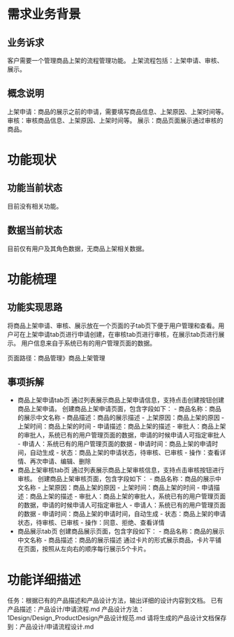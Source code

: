 
# 需求业务背景
## 业务诉求
客户需要一个管理商品上架的流程管理功能。
上架流程包括：上架申请、审核、展示。

## 概念说明
上架申请：商品的展示之前的申请，需要填写商品信息、上架原因、上架时间等。
审核：审核商品信息、上架原因、上架时间等。
展示：商品页面展示通过审核的商品。

# 功能现状
## 功能当前状态
目前没有相关功能。
## 数据当前状态
目前仅有用户及其角色数据，无商品上架相关数据。
# 功能梳理
## 功能实现思路
将商品上架申请、审核、展示放在一个页面的子tab页下便于用户管理和查看。用户可在上架申请tab页进行申请创建，在审核tab页进行审核，在展示tab页进行展示。
用户信息来自于系统已有的用户管理页面的数据。

页面路径：商品管理》商品上架管理
## 事项拆解
- 商品上架申请tab页
  通过列表展示商品上架申请信息，支持点击创建按钮创建商品上架申请。
	创建商品上架申请页面，包含字段如下：
		- 商品名称：商品的展示中文名称
		- 商品描述：商品的展示描述
		- 上架原因：商品上架的原因
		- 上架时间：商品上架的时间
		- 申请描述：商品上架的描述
		- 审批人：商品上架的审批人，系统已有的用户管理页面的数据，申请的时候申请人可指定审批人
		- 申请人：系统已有的用户管理页面的数据
		- 申请时间：商品上架的申请时间，自动生成
		- 状态：商品上架的申请状态，待审核、已审核
		- 操作：查看详情、再次申请、编辑、删除
- 商品上架审核tab页
	通过列表展示商品上架审核信息，支持点击审核按钮进行审核。
	创建商品上架审核页面，包含字段如下：
		- 商品名称：商品的展示中文名称
		- 上架原因：商品上架的原因
		- 上架时间：商品上架的时间
		- 申请描述：商品上架的描述
		- 审批人：商品上架的审批人，系统已有的用户管理页面的数据，申请的时候申请人可指定审批人
		- 申请人：系统已有的用户管理页面的数据
		- 申请时间：商品上架的申请时间，自动生成
		- 状态：商品上架的申请状态，待审核、已审核
		- 操作：同意、拒绝、查看详情
- 商品展示tab页
	创建商品展示页面，包含字段如下：
		- 商品名称：商品的展示中文名称
		- 商品描述：商品的展示描述
	通过卡片的形式展示商品，卡片平铺在页面，按照从左向右的顺序每行展示5个卡片。
	
# 功能详细描述

任务：根据已有的产品描述和产品设计方法，输出详细的设计内容到文档。
已有产品描述：产品设计/申请流程.md
产品设计方法：1Design/Design_ProductDesign产品设计规范.md
请将生成的产品设计文档保存到：产品设计/申请流程设计.md